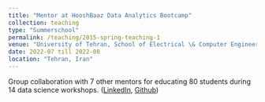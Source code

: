 ```yaml
---
title: "Mentor at HooshBaaz Data Analytics Bootcamp"
collection: teaching
type: "Summerschool"
permalink: /teaching/2015-spring-teaching-1
venue: "University of Tehran, School of Electrical \& Computer Engineering"
date: 2022-07 till 2022-08
location: "Tehran, Iran"
---
```

Group collaboration with 7 other mentors for educating 80 students during 14 data science workshops. ([LinkedIn](https://www.linkedin.com/company/ut-openai-summerschool/), [Github](https://github.com/HooshBaaz/2022_DataAnalytics_SummerSchool))
